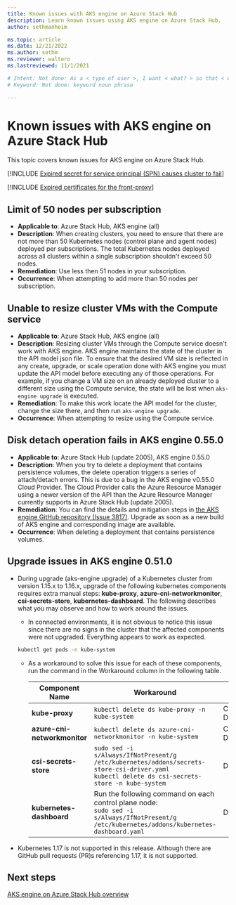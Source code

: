 ```yaml
---
title: Known issues with AKS engine on Azure Stack Hub 
description: Learn known issues using AKS engine on Azure Stack Hub. 
author: sethmanheim

ms.topic: article
ms.date: 12/21/2022
ms.author: sethm
ms.reviewer: waltero
ms.lastreviewed: 11/1/2021

# Intent: Not done: As a < type of user >, I want < what? > so that < why? >
# Keyword: Not done: keyword noun phrase

---
```


# Known issues with AKS engine on Azure Stack Hub

This topic covers known issues for AKS engine on Azure Stack Hub.

[!INCLUDE [Expired secret for service principal (SPN) causes cluster to fail](../includes/known-issue-aks-2.md)]

[!INCLUDE [Expired certificates for the front-proxy](../includes/known-issue-aks-3.md)]

## Limit of 50 nodes per subscription

- **Applicable to**: Azure Stack Hub, AKS engine (all)
- **Description**: When creating clusters, you need to ensure that there are not more than 50 Kubernetes nodes (control plane and agent nodes) deployed per subscriptions. The total Kubernetes nodes deployed across all clusters within a single subscription shouldn't exceed 50 nodes.
- **Remediation**: Use less then 51 nodes in your subscription.
- **Occurrence**: When attempting to add more than 50 nodes per subscription.

## Unable to resize cluster VMs with the Compute service

- **Applicable to**: Azure Stack Hub, AKS engine (all)
- **Description**: Resizing cluster VMs through the Compute service doesn't work with AKS engine. AKS engine maintains the state of the cluster in the API model json file. To ensure that the desired VM size is reflected in any create, upgrade, or scale operation done with AKS engine you must update the API model before executing any of those operations. For example, if you change a VM size  on an already deployed cluster to a different size using the Compute service, the state will be lost when `aks-engine upgrade` is executed.
- **Remediation**: To make this work locate the API model for the cluster, change the size there, and then run `aks-engine upgrade`.
- **Occurrence**: When attempting to resize using the Compute service.

## Disk detach operation fails in AKS engine 0.55.0

- **Applicable to**: Azure Stack Hub (update 2005), AKS engine 0.55.0
- **Description**: When you try to delete a deployment that contains persistence volumes, the delete operation triggers a series of attach/detach errors. This is due to a bug in the AKS engine v0.55.0 Cloud Provider. The Cloud Provider calls the Azure Resource Manager using a newer version of the API than the Azure Resource Manager currently supports in Azure Stack Hub (update 2005).
- **Remediation**: You can find the details and mitigation steps in [the AKS engine GitHub repository (Issue 3817)](https://github.com/Azure/aks-engine/issues/3817#issuecomment-691329443). Upgrade as soon as a new build of AKS engine and corresponding image are available.
- **Occurrence**: When deleting a deployment that contains persistence volumes.



## Upgrade issues in AKS engine 0.51.0

* During upgrade (aks-engine upgrade) of a Kubernetes cluster from version 1.15.x to 1.16.x, upgrade of the following kubernetes components requires extra manual steps: **kube-proxy**, **azure-cni-networkmonitor**, **csi-secrets-store**, **kubernetes-dashboard**. The following describes what you may observe and how to work around the issues.

  * In connected environments, it is not obvious to notice this issue since there are no signs in the cluster that the affected components were not upgraded. Everything appears to work as expected.
  <!-- * In disconnected environments, you can see this problem when you run a query for the system pods status and see that the pods for the components mentioned below are not in "Ready" state: -->

    ```bash  
    kubectl get pods -n kube-system
    ```

  * As a workaround to solve this issue for each of these components, run the command in the Workaround column in the following table.

    |Component Name	|Workaround	|Affected Scenarios|
    |---------------|-----------|------------------|
    |**kube-proxy**	    | `kubectl delete ds kube-proxy -n kube-system`	|Connected, Disconnected |
    |**azure-cni-networkmonitor**	| `kubectl delete ds azure-cni-networkmonitor -n kube-system`	| Connected, Disconnected |
    |**csi-secrets-store**	|`sudo sed -i s/Always/IfNotPresent/g /etc/kubernetes/addons/secrets-store-csi-driver.yaml`<br>`kubectl delete ds csi-secrets-store -n kube-system` | Disconnected |
    |**kubernetes-dashboard** |Run the following command on each control plane node:<br>`sudo sed -i s/Always/IfNotPresent/g /etc/kubernetes/addons/kubernetes-dashboard.yaml` |Disconnected |

* Kubernetes 1.17 is not supported in this release. Although there are GitHub pull requests (PR)s referencing 1.17, it is not supported.

## Next steps

[AKS engine on Azure Stack Hub overview](azure-stack-kubernetes-aks-engine-overview.md)
